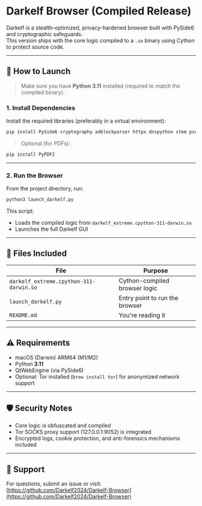 # Darkelf Browser (Compiled Release)

Darkelf is a stealth-optimized, privacy-hardened browser built with PySide6 and cryptographic safeguards.  
This version ships with the core logic compiled to a `.so` binary using Cython to protect source code.

---

## 🚀 How to Launch

> Make sure you have **Python 3.11** installed (required to match the compiled binary).

### 1. Install Dependencies

Install the required libraries (preferably in a virtual environment):

```bash
pip install PySide6 cryptography adblockparser httpx dnspython stem psutil Pillow piexif
```

> Optional (for PDFs):
```bash
pip install PyPDF2
```

---

### 2. Run the Browser

From the project directory, run:

```bash
python3 launch_darkelf.py
```

This script:
- Loads the compiled logic from `darkelf_extreme.cpython-311-darwin.so`
- Launches the full Darkelf GUI

---

## 🧱 Files Included

| File                                | Purpose                          |
|-------------------------------------|----------------------------------|
| `darkelf_extreme.cpython-311-darwin.so` | Cython-compiled browser logic    |
| `launch_darkelf.py`                 | Entry point to run the browser   |
| `README.md`                         | You're reading it                |

---

## ⚠️ Requirements

- macOS (Darwin) ARM64 (M1/M2)
- Python **3.11**
- QtWebEngine (via PySide6)
- Optional: Tor installed (`brew install tor`) for anonymized network support

---

## 🛡️ Security Notes

- Core logic is obfuscated and compiled
- Tor SOCKS proxy support (127.0.0.1:9052) is integrated
- Encrypted logs, cookie protection, and anti-forensics mechanisms included

---

## 💬 Support

For questions, submit an issue or visit:  
[https://github.com/Darkelf2024/Darkelf-Browser](https://github.com/Darkelf2024/Darkelf-Browser)
